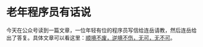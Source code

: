 # 老年程序员有话说

今天在公众号读到一篇文章，一位年轻有位的程序员写信给连岳请教，然后连岳给出了答复。具体文章可以看这里：[顺境不废，逆境不伤，无可，无不可](https://mp.weixin.qq.com/s/08h0OFmD7VVe5ihqFo0IdA)。